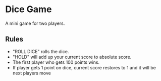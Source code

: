# Dice Game

A mini game for two players.


## Rules

 - "ROLL DICE" rolls the dice.
 - "HOLD" will add up your current score to absolute score.
 - The first player who gets 100 points wins.
 - If player gets 1 point on dice, current score restores to 1 and it will be next players move 

